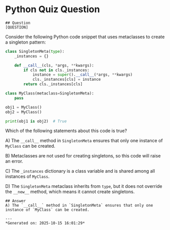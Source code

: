 # Python Quiz Question
    
    ## Question
    [QUESTION]
Consider the following Python code snippet that uses metaclasses to create a singleton pattern:

```python
class SingletonMeta(type):
    _instances = {}

    def __call__(cls, *args, **kwargs):
        if cls not in cls._instances:
            instance = super().__call__(*args, **kwargs)
            cls._instances[cls] = instance
        return cls._instances[cls]

class MyClass(metaclass=SingletonMeta):
    pass

obj1 = MyClass()
obj2 = MyClass()

print(obj1 is obj2)  # True
```

Which of the following statements about this code is true?

A) The `__call__` method in `SingletonMeta` ensures that only one instance of `MyClass` can be created.

B) Metaclasses are not used for creating singletons, so this code will raise an error.

C) The `_instances` dictionary is a class variable and is shared among all instances of `MyClass`.

D) The `SingletonMeta` metaclass inherits from `type`, but it does not override the `__new__` method, which means it cannot create singletons.
    
    ## Answer
    A) The `__call__` method in `SingletonMeta` ensures that only one instance of `MyClass` can be created.
    
    ---
    *Generated on: 2025-10-15 16:01:29*
    